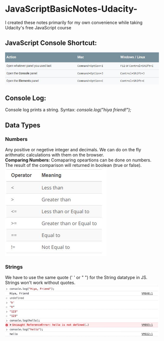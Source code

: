 # JavaScriptBasicNotes-Udacity-
I created these notes primarily for my own convenience while taking Udacity's free JavaScript course

## JavaScript Console Shortcut: </br>
![](Images/consoleIntro.JPG)

## Console Log:
Console log prints a string. Syntax:
_console.log("hiya friend!");_

## Data Types
### Numbers 
Any positive or negetive integer and decimals. We can do on the fly arithmatic calculations with them on the browser. </br>
**Comparing Numbers:** Comaparing opeartions can be done on numbers. The result of the comparison will returned in boolean (true or false).</br>
![](Images/compareNumbers.JPG)

### Strings
We have to use the same quote (' ' or " ") for the String datatype in JS. Strings won't work without quotes. </br>
![](Images/strings.JPG)

